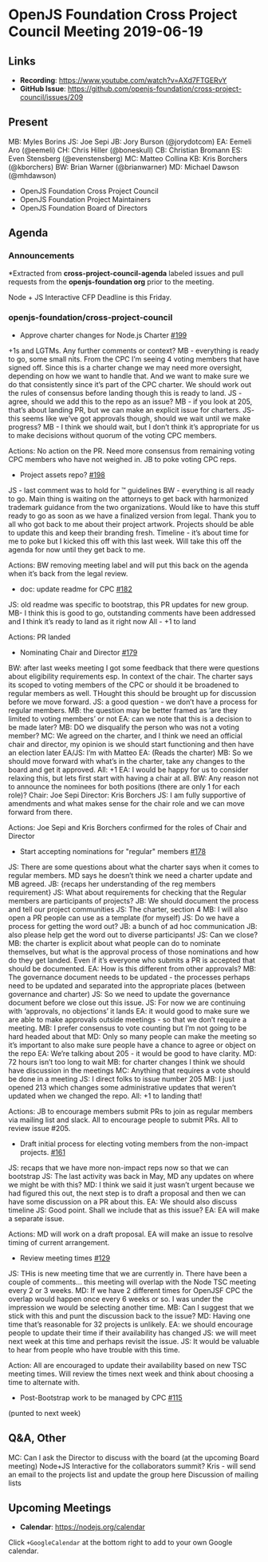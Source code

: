 # OpenJS Foundation Cross Project Council Meeting 2019-06-19

## Links

* **Recording**: https://www.youtube.com/watch?v=AXd7FTGERvY
* **GitHub Issue**: https://github.com/openjs-foundation/cross-project-council/issues/209

## Present

MB: Myles Borins
JS: Joe Sepi
JB: Jory Burson (@jorydotcom)
EA: Eemeli Aro (@eemeli)
CH: Chris Hiller (@boneskull)
CB: Christian Bromann
ES: Even Stensberg (@evenstensberg)
MC: Matteo Collina
KB: Kris Borchers (@kborchers)
BW: Brian Warner (@brianwarner)
MD: Michael Dawson (@mhdawson)

* OpenJS Foundation Cross Project Council
* OpenJS Foundation Project Maintainers
* OpenJS Foundation Board of Directors



## Agenda

### Announcements
 
*Extracted from **cross-project-council-agenda** labeled issues and pull requests from the **openjs-foundation org** prior to the meeting.

Node + JS Interactive CFP Deadline is this Friday.

### openjs-foundation/cross-project-council

* Approve charter changes for Node.js Charter [#199](https://github.com/openjs-foundation/cross-project-council/issues/199)

+1s and LGTMs. Any further comments or context?
MB - everything is ready to go, some small nits. From the CPC I’m seeing 4 voting members that have signed off. Since this is a charter change we may need more oversight, depending on how we want to handle that. And we want to make sure we do that consistently since it’s part of the CPC charter. We should work out the rules of consensus before landing though this is ready to land.
JS - agree, should we add this to the repo as an issue?
MB - if you look at 205, that’s about landing PR, but we can make an explicit issue for charters.
JS- this seems like we’ve got approvals though, should we wait until we make progress?
MB - I think we should wait, but I don’t think it’s appropriate for us to make decisions without quorum of the voting CPC members.

Actions: No action on the PR. Need more consensus from remaining voting CPC members who have not weighed in. JB to poke voting CPC reps.

* Project assets repo? [#198](https://github.com/openjs-foundation/cross-project-council/issues/198)

JS - last comment was to hold for ™ guidelines
BW - everything is all ready to go. Main thing is waiting on the attorneys to get back with harmonized trademark guidance from the two organizations. Would like to have this stuff ready to go as soon as we have a finalized version from legal. Thank you to all who got back to me about their project artwork. Projects should be able to update this and keep their branding fresh.
Timeline - it’s about time for me to poke but I kicked this off with this last week. Will take this off the agenda for now until they get back to me. 

Actions: BW removing meeting label and will put this back on the agenda when it’s back from the legal review.

* doc: update readme for CPC [#182](https://github.com/openjs-foundation/cross-project-council/pull/182)

JS: old readme was specific to bootstrap, this PR updates for new group.
MB- I think this is good to go, outstanding comments have been addressed and I think it’s ready to land as it right now
All - +1 to land

Actions: PR landed

* Nominating Chair and Director [#179](https://github.com/openjs-foundation/cross-project-council/issues/179)

BW: after last weeks meeting I got some feedback that there were questions about eligibility requirements esp. In context of the chair. The charter says its scoped to voting members of the CPC or should it be broadened to regular members as well. THought this should be brought up for discussion before we move forward.
JS: a good question - we don’t have a process for regular members. 
MB: the question may be better framed as ‘are they limited to voting members’ or not
EA: can we note that this is a decision to be made later? 
MB: DO we disqualify the person who was not a voting member? 
MC: We agreed on the charter, and I think we need an official chair and director, my opinion is we should start functioning and then have an election later
EA/JS: I’m with Matteo
EA: (Reads the charter)
MB: So we should move forward with what’s in the charter, take any changes to the board and get it approved.
All: +1
EA: I would be happy for us to consider relaxing this, but lets first start with having a chair at all. 
BW: Any reason not to announce the nominees for both positions (there are only 1 for each role)?
Chair: Joe Sepi
Director: Kris Borchers
JS: I am fully supportive of amendments and what makes sense for the chair role and we can move forward from there.

Actions: Joe Sepi and Kris Borchers confirmed for the roles of Chair and Director 

* Start accepting nominations for "regular" members [#178](https://github.com/openjs-foundation/cross-project-council/issues/178)

JS: There are some questions about what the charter says when it comes to regular members. MD says he doesn’t think we need a charter update and MB agreed.
JB: {recaps her understanding of the reg members requirement}
JS: What about requirements for checking that the Regular members are participants of projects?
JB: We should document the process and tell our project communities
JS: The charter, section 4
MB: I will also open a PR people can use as a template (for myself)
JS: Do we have a process for getting the word out?
JB: a bunch of ad hoc communication
JB: also please help get the word out to diverse participants!
JS: Can we close?
MB: the charter is explicit about what people can do to nominate themselves, but what is the approval process of those nominations and how do they get landed. Even if it’s everyone who submits a PR is accepted that should be documented.
EA: How is this different from other approvals?
MB: The governance document needs to be updated - the processes perhaps need to be updated and separated into the appropriate places (between governance and charter)
JS: So we need to update the governance document before we close out this issue.
JS: For now we are continuing with ‘approvals, no objections’ it lands
EA: it would good to make sure we are able to make approvals outside meetings - so that we don’t require a meeting. 
MB: I prefer consensus to vote counting but I’m not going to be hard headed about that
MD: Only so many people can make the meeting so it’s important to also make sure people have a chance to agree or object on the repo
EA: We’re talking about 205 - it would be good to have clarity. 
MD: 72 hours isn’t too long to wait
MB: for charter changes I think we should have discussion in the meetings
MC: Anything that requires a vote should be done in a meeting
JS: I direct folks to issue number 205
MB: I just opened 213 which changes some administrative updates that weren’t updated when we changed the repo.
All: +1 to landing that!

Actions: JB to encourage members submit PRs to join as regular members via mailing list and slack. All to encourage people to submit PRs. All to review issue #205.

* Draft initial process for electing voting members from the non-impact projects. [#161](https://github.com/openjs-foundation/cross-project-council/issues/161)

JS: recaps that we have more non-impact reps now so that we can bootstrap 
JS: The last activity was back in May, MD any updates on where we might be with this?
MD: I think we said it just wasn’t urgent because we had figured this out, the next step is to draft a proposal and then we can have some discussion on a PR about this. 
EA: We should also discuss timeline
JS: Good point. Shall we include that as this issue?
EA: EA will make a separate issue.

Actions: MD will work on a draft proposal. EA will make an issue to resolve timing of current arrangement.

* Review meeting times [#129](https://github.com/openjs-foundation/cross-project-council/issues/129)

JS: THis is new meeting time that we are currently in. There have been a couple of comments… this meeting will overlap with the Node TSC meeting every 2 or 3 weeks. 
MD: If we have 2 different times for OpenJSF CPC the overlap would happen once every 6 weeks or so. I was under the impression we would be selecting another time.
MB: Can I suggest that we stick with this and punt the discussion back to the issue?
MD: Having one time that’s reasonable for 32 projects is unlikely.
EA: we should encourage people to update their time if their availability has changed
JS: we will meet next week at this time and perhaps revisit the issue. 
JS: It would be valuable to hear from people who have trouble with this time. 

Action: All are encouraged to update their availability based on new TSC meeting times. Will review the times next week and think about choosing a time to alternate with.

* Post-Bootstrap work to be managed by CPC [#115](https://github.com/openjs-foundation/cross-project-council/issues/115)

(punted to next week)

## Q&A, Other

MC: Can I ask the Director to discuss with the board (at the upcoming Board meeting) Node+JS Interactive for the collaborators summit?
Kris - will send an email to the projects list and update the group here
Discussion of mailing lists

## Upcoming Meetings

* **Calendar**: https://nodejs.org/calendar

Click `+GoogleCalendar` at the bottom right to add to your own Google calendar.


